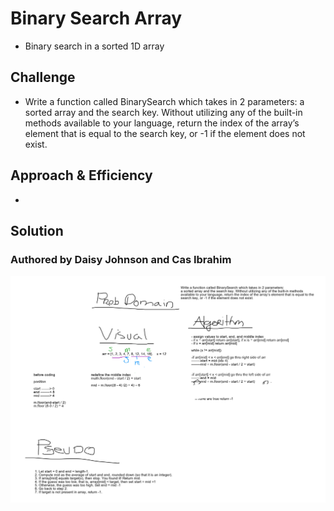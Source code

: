 # Binary Search Array

* Binary search in a sorted 1D array

## Challenge
* Write a function called BinarySearch which takes in 2 parameters: a sorted array and the search key. Without utilizing any of the built-in methods available to your language, return the index of the array’s element that is equal to the search key, or -1 if the element does not exist.

## Approach & Efficiency
* 

## Solution
### Authored by Daisy Johnson and Cas Ibrahim
![binary-searchWB](assets/binary-search.png)